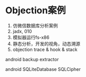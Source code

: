 # Objection案例
1. 仿微信数据库分析案例
2. jadx, 010
3. 模拟器运行fs-x86
4. 静态分析，开发的视角，动态溯源
5. objection trace & hook & stack


android backup extractor

android SQLiteDatabase
SQLCipher



